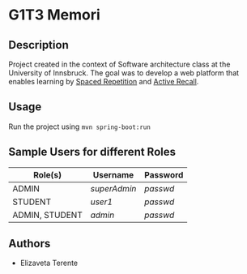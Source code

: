 # G1T3 Memori

## Description
Project created in the context of Software architecture class at the University of Innsbruck.
The goal was to develop a web platform that enables learning by [Spaced Repetition](https://en.wikipedia.org/wiki/Spaced_repetition) and [Active Recall](https://en.wikipedia.org/wiki/Testing_effect).

## Usage
Run the project using `mvn spring-boot:run` 

## Sample Users for different Roles
| Role(s)        	 | Username 	        | Password 	  |
|------------------|-------------------|-------------|
| ADMIN          	 | _superAdmin_    	 | _passwd_   	 |
| STUDENT        	 | _user1_    	      | _passwd_   	 |
| ADMIN, STUDENT 	 | _admin_    	      | _passwd_   	 |

## Authors
* Elizaveta Terente
